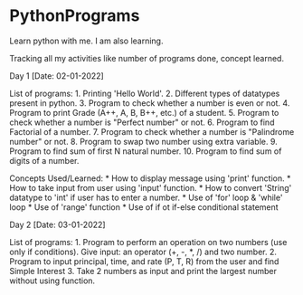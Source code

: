 # PythonPrograms
Learn python with me. I am also learning.

Tracking all my activities like number of programs done, concept learned.

Day 1 [Date: 02-01-2022]

List of programs:
    1. Printing 'Hello World'.
    2. Different types of datatypes present in python.
    3. Program to check whether a number is even or not.
    4. Program to print Grade (A++, A, B, B++, etc.) of a student.
    5. Program to check whether a number is "Perfect number" or not.
    6. Program to find Factorial of a number.
    7. Program to check whether a number is "Palindrome number" or not.
    8. Program to swap two number using extra variable.
    9. Program to find sum of first N natural number.
    10. Program to find sum of digits of a number.

Concepts Used/Learned:
    * How to display message using 'print' function.
    * How to take input from user using 'input' function.
    * How to convert 'String' datatype to 'int' if user has to enter a number.
    * Use of 'for' loop & 'while' loop
    * Use of 'range' function
    * Use of if ot if-else conditional statement

Day 2 [Date: 03-01-2022]

List of programs:
    1. Program to perform an operation on two numbers (use only if conditions). Give input: an operator (+, -, *, /) and two number.
    2. Program to input principal, time, and rate (P, T, R) from the user and find Simple Interest
    3. Take 2 numbers as input and print the largest number without using function.
